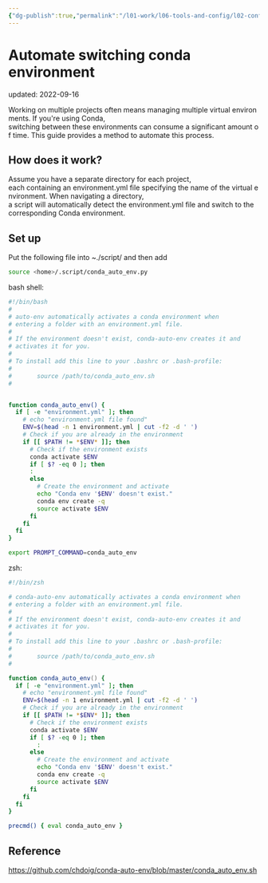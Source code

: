 ```yaml
---
{"dg-publish":true,"permalink":"/l01-work/l06-tools-and-config/l02-config/automate-switching-conda-environment/","dgPassFrontmatter":true}
---
```



# Automate switching conda environment
updated: 2022-09-16

Working on multiple projects often means managing multiple virtual environments. If you're using Conda, switching between these environments can consume a significant amount of time. This guide provides a method to automate this process.

## How does it work?
Assume you have a separate directory for each project, each containing an environment.yml file specifying the name of the virtual environment. When navigating a directory, a script will automatically detect the environment.yml file and switch to the corresponding Conda environment.

## Set up
Put the following file into ~./script/ and then add
```bash
source <home>/.script/conda_auto_env.py
```

bash shell:
```bash
#!/bin/bash
#
# auto-env automatically activates a conda environment when
# entering a folder with an environment.yml file.
#
# If the environment doesn't exist, conda-auto-env creates it and
# activates it for you.
#
# To install add this line to your .bashrc or .bash-profile:
#
#       source /path/to/conda_auto_env.sh
#


function conda_auto_env() {
  if [ -e "environment.yml" ]; then
    # echo "environment.yml file found"
    ENV=$(head -n 1 environment.yml | cut -f2 -d ' ')
    # Check if you are already in the environment
    if [[ $PATH != *$ENV* ]]; then
      # Check if the environment exists
      conda activate $ENV
      if [ $? -eq 0 ]; then
      :
      else
        # Create the environment and activate
        echo "Conda env '$ENV' doesn't exist."
        conda env create -q
        source activate $ENV
      fi
    fi
  fi
}

export PROMPT_COMMAND=conda_auto_env
```

zsh:
```zsh
#!/bin/zsh

# conda-auto-env automatically activates a conda environment when
# entering a folder with an environment.yml file.
#
# If the environment doesn't exist, conda-auto-env creates it and
# activates it for you.
#
# To install add this line to your .bashrc or .bash-profile:
#
#       source /path/to/conda_auto_env.sh
#

function conda_auto_env() {
  if [ -e "environment.yml" ]; then
    # echo "environment.yml file found"
    ENV=$(head -n 1 environment.yml | cut -f2 -d ' ')
    # Check if you are already in the environment
    if [[ $PATH != *$ENV* ]]; then
      # Check if the environment exists
      conda activate $ENV
      if [ $? -eq 0 ]; then
        :
      else
        # Create the environment and activate
        echo "Conda env '$ENV' doesn't exist."
        conda env create -q
        source activate $ENV
      fi
    fi
  fi
}

precmd() { eval conda_auto_env }
```


## Reference
https://github.com/chdoig/conda-auto-env/blob/master/conda_auto_env.sh